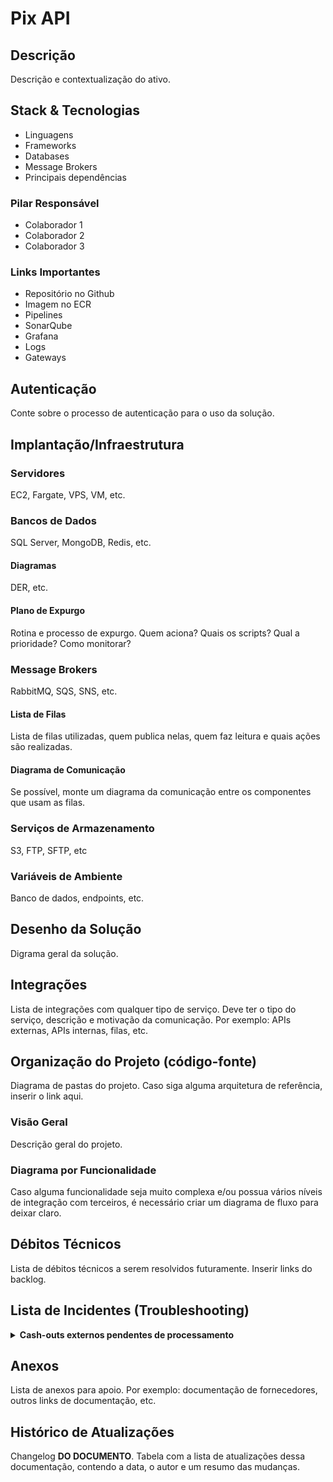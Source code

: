# Pix API <!-- {docsify-ignore-all} -->

## Descrição

Descrição e contextualização do ativo.

## Stack & Tecnologias

- Linguagens
- Frameworks
- Databases
- Message Brokers
- Principais dependências

### Pilar Responsável

- Colaborador 1
- Colaborador 2
- Colaborador 3

### Links Importantes

- Repositório no Github
- Imagem no ECR
- Pipelines
- SonarQube
- Grafana
- Logs
- Gateways

## Autenticação

Conte sobre o processo de autenticação para o uso da solução.

## Implantação/Infraestrutura

### Servidores

EC2, Fargate, VPS, VM, etc.

### Bancos de Dados

SQL Server, MongoDB, Redis, etc.

#### Diagramas

DER, etc.

#### Plano de Expurgo

Rotina e processo de expurgo. Quem aciona? Quais os scripts? Qual a prioridade? Como monitorar?

### Message Brokers

RabbitMQ, SQS, SNS, etc.

#### Lista de Filas

Lista de filas utilizadas, quem publica nelas, quem faz leitura e quais ações são realizadas.

#### Diagrama de Comunicação

Se possível, monte um diagrama da comunicação entre os componentes que usam as filas.

### Serviços de Armazenamento

S3, FTP, SFTP, etc

### Variáveis de Ambiente

Banco de dados, endpoints, etc.

## Desenho da Solução

Digrama geral da solução.

## Integrações

Lista de integrações com qualquer tipo de serviço. Deve ter o tipo do serviço, descrição e motivação da comunicação. Por
exemplo: APIs externas, APIs internas, filas, etc.

## Organização do Projeto (código-fonte)

Diagrama de pastas do projeto. Caso siga alguma arquitetura de referência, inserir o link aqui.

### Visão Geral

Descrição geral do projeto.

### Diagrama por Funcionalidade

Caso alguma funcionalidade seja muito complexa e/ou possua vários níveis de integração com terceiros, é necessário criar
um diagrama de fluxo para deixar claro.

## Débitos Técnicos

Lista de débitos técnicos a serem resolvidos futuramente. Inserir links do backlog.

## Lista de Incidentes (Troubleshooting)

<details class="troubleshooting">
    <summary><b>Cash-outs externos pendentes de processamento</b></summary>
    <div>

> ### Descrição do Problema
>
> Transferências Pix feitas pelo **Delbank** para as quais o tempo de resposta do SPI é maior que 30 segundos. Pode ser
> problema no próprio SPI ou na nossa rotina de atualização de status dos Pix efetuados. Geralmente é o segundo caso.
>
> Nesse segundo caso, o que ocorre é que após a _rotina de sondagem_ obter no SPI o status de um Pix efetuado, ela envia
> essa informação para o **PixWorker** (projeto .NET à parte) via fila, para que a atualização seja feita no banco de
> dados. Só que, por algum motivo ainda não diagnosticado (pois não há logs suficientes no PixWorker), os consumidores
> do RabbitMQ instanciados por esse projeto "morrem" e as requisições de atualização de status ficam presas na fila
_pix.update-payment-status-entity.in_. Esse Worker também gerencia os consumidores da fila
_pix.update-initiation-pix-entity.in_.
>
> ### Impacto (Quem é afetado?)
>
> Afeta clientes que NÃO usam webhook, que no momento são minoria. Logo, não é extremamente grave.
>
> Quando esse erro ocorre, também é esperado que todas as consultas de chaves fiquem com 100% de não utilização, pois
> como os status dos Pix efetuados ainda não terão sido atualizados no banco de dados, do ponto de vista da aplicação,
> aquelas consultas de chaves não foram convertidas em pagamentos. Quando a resolução for aplicada, essas porcentagens
> devem se normalizar.
>
> ### Pré-requisitos para a solução
>
> 1. Acesso ao ECS (Elastic Container Service) de produção na AWS;
> 2. Permissão para forçar um novo deploy de um serviço, mais especificamente do PixWorker.
>
> ### Passo-a-passo da solução
>
> A solução efetiva seria diagnosticar e corrigir o problema no PixWorker. A solução manual e paliativa é:
>
> 1. Acessar a instância do PixWorker no ECS (Elastic Container Service), na AWS;
> 2. Forçar um novo deploy do PixWorker.
>
> Como há somente uma instância do PixWorker em produção, o deploy forçado fará com que a instância atual seja
> reiniciada e os consumidores do RabbitMQ sejam recriados. Dessa forma, as requisições presas na fila serão
> consumidas e os status dos Pix efetuados serão atualizados de imediato no banco de dados.
</div>
</details>

## Anexos

Lista de anexos para apoio. Por exemplo: documentação de fornecedores, outros links de documentação, etc.

## Histórico de Atualizações

Changelog **DO DOCUMENTO**. Tabela com a lista de atualizações dessa documentação, contendo a data, o autor e um resumo
das mudanças.
